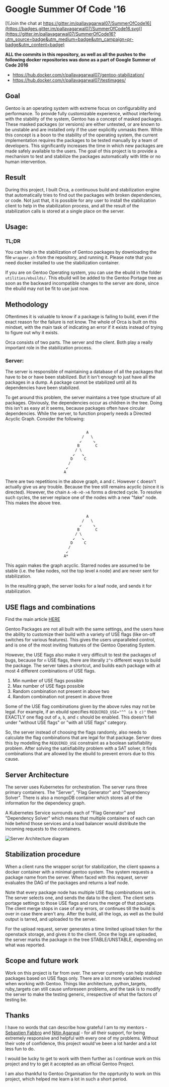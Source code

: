 # Google Summer Of Code '16
[![Join the chat at https://gitter.im/pallavagarwal07/SummerOfCode16](https://badges.gitter.im/pallavagarwal07/SummerOfCode16.svg)](https://gitter.im/pallavagarwal07/SummerOfCode16?utm_source=badge&utm_medium=badge&utm_campaign=pr-badge&utm_content=badge)

**ALL the commits in this repository, as well as all the pushes to the
following docker repositories was done as a part of Google Summer of Code
2016**
- https://hub.docker.com/r/pallavagarwal07/gentoo-stabilization/
- https://hub.docker.com/r/pallavagarwal07/testimages/

## Goal
Gentoo is an operating system with extreme focus on configurability and
performance.  To provide fully customizable experience, without interfering
with the stability of the system, Gentoo has a concept of masked packages.
These masked packages (or versions) are either untested, or are known to be
unstable and are installed only if the user explicitly unmasks them. While this
concept is a boon to the stability of the operating system, the current
implementation requires the packages to be tested manually by a team of
developers. This significantly increases the time in which new packages are
made safely available to the users. The goal of this project is to provide a
mechanism to test and stabilize the packages automatically with little or no
human intervention.

## Result
During this project, I built Orca, a continuous build and stabilization engine
that automatically tries to find out the packages with broken dependencies, or
code. Not just that, it is possible for any user to install the stabilization
client to help in the stabilization process, and all the result of the
stabilization calls is stored at a single place on the server.

## Usage:
### TL;DR
You can help in the stabilization of Gentoo packages by downloading the file
`wrapper.sh` from the repository, and running it. Please note that you need
docker installed to use the stabilization container.

If you are on Gentoo Operating system, you can use the ebuild in the folder
`utilities/ebuilds/`. This ebuild will be added to the Gentoo Portage tree as
soon as the backward incompatible changes to the server are done, since the
ebuild may not be fit to use just now.

## Methodology
Oftentimes it is valuable to know if a package is failing to build, even if the
exact reason for the failure is not know. The whole of Orca is built on this
mindset, with the main task of indicating an error if it exists instead of
trying to figure out why it exists.

Orca consists of two parts. The server and the client. Both play a really
important role in the stabilization process.

### Server:
The server is responsible of maintaining a database of all the packages that
have to be or have been stabilized. But it isn't enough to just have all the
packages in a dump. A package cannot be stabilized until all its dependencies
have been stabilized.

To get around this problem, the server maintains a tree type structure of all
packages. Obviously, the dependencies occur as children in the tree. Doing this
isn't as easy at it seems, because packages often have circular dependencies.
While the server, to function properly needs a Directed Acyclic Graph. Consider
the following:

```
                                                                               
                                    A                                          
                                  /   \                                        
                                 ↙     ↘                                       
                                B       C                                      
                               / \                                             
                              ↙   ↘                                            
                             D     C                                           
                            /                                               
                           ↙                                          
                          A                                                    
```                                                                               

There are two repetitions in the above graph, `A` and `C`. However `C` doesn't
actually give us any trouble. Because the tree still remains acyclic (since it
is directed). However, the chain `A->B->D->A` forms a directed cycle. To
resolve such cycles, the server replace one of the nodes with a new "fake"
node. This makes the above tree.

```
                                                                               
                                    A                                          
                                  /   \                                        
                                 ↙     ↘                                       
                                B       C                                      
                               / \                                             
                              ↙   ↘                                            
                             D     C                                           
                            /                                               
                           ↙                                          
                          A*                                                    
```                                                                               

This again makes the graph acyclic. Starred nodes are assumed to be stable
(i.e.  the fake nodes, not the top level `A` node) and are never sent for
stabilization.

In the resulting graph, the server looks for a leaf node, and sends it for
stabilization.

## USE flags and combinations
Find the main article [HERE](https://www.varstack.com/2016/05/13/SAT-Solver/)

Gentoo Packages are not all built with the same settings, and the users have
the ability to customize their build with a variety of USE flags (like on-off
switches for various features). This gives the users unparalleled control, and
is one of the most inviting features of the Gentoo Operating System.

However, the USE flags also make it very difficult to test the packages of
bugs, because for `n` USE flags, there are literally `2^n` different ways to
build the package. The server takes a shortcut, and builds each package with at
most 4 different combinations of USE flags.

1. Min number of USE flags possible
2. Max number of USE flags possible
3. Random combination not present in above two
4. Random combination not present in above three

Some of the USE flag combinations given by the above rules may not be legal.
For example, if an ebuild specifies `REQUIRED_USE="^^ (a b c)"` then EXACTLY
one flag out of `a`, `b`, and `c` should be enabled. This doesn't fall under
"without USE flags" or "with all USE flags" category.

So, the server instead of choosing the flags randomly, also needs to calculate
the flag combinations that are legal for that package. Server does this by
modelling the `REQUIRED_USE` constraint as a boolean satisfiability problem.
After solving the satisfiability problem with a SAT solver, it finds
combinations that are allowed by the ebuild to prevent errors due to this
cause.

## Server Architecture
The server uses Kubernetes for orchestration. The server runs three primary
containers. The "Server", "Flag Generator" and "Dependency Solver". There is
also a mongoDB container which stores all of the information for the dependency
graph.

A Kubernetes Service surrounds each of "Flag Generator" and "Dependency Solver" 
which means that multiple containers of each can hide behind those services and
a load balancer would distribute the incoming requests to the containers.

![Server Architecture diagram](./Documents/Arch_Diagram_17_Jul.jpg)

## Stabilization procedure
When a client runs the wrapper script for stabilization, the client spawns a
docker container with a minimal gentoo system. The system requests a package
name from the server. When faced with this request, server evaluates the DAG
of the packages and returns a leaf node. 

Note that every package node has multiple USE flag combinations set in. The
server selects one, and sends the data to the client. The client sets portage
settings to those USE flags and runs the merge of that package. The client
merge stops in case of any errors, or continues till the build is over in case
there aren't any. After the build, all the logs, as well as the build output is
tarred, and uploaded to the server.

For the upload request, server generates a time limited upload token for the
openstack storage, and gives it to the client. Once the logs are uploaded, the
server marks the package in the tree STABLE/UNSTABLE, depending on what was
reported.


## Scope and future work
Work on this project is far from over. The server currently can help stabilize
packages based on USE flags only. There are a lot more variables involved when
working with Gentoo. Things like architecture, python_targets, ruby_targets can
still cause unforeseen problems, and the task is to modify the server to make
the testing generic, irrespective of what the factors of testing be.

## Thanks
I have no words that can describe how grateful I am to my mentors - [Sebastien
Fabbro](https://wiki.gentoo.org/wiki/User:Bicatali) and [Nitin
Agarwal](https://plus.google.com/u/0/+NitinAgarwal3006/about) - for all their
support, for being extremely responsive and helpful with every one of my
problems. Without their vote of confidence, this project would've been a lot
harder and a lot less fun to do.

I would be lucky to get to work with them further as I continue work on this
project and try to get it accepted as an official Gentoo Project.

I am also thankful to Gentoo Organisation for the opprtunity to work on this project,
which helped me learn a lot in such a short period.
